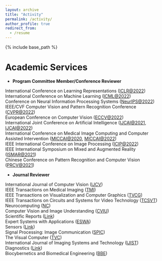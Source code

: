```yaml
---
layout: archive
title: "Activity"
permalink: /activity/
author_profile: true
redirect_from:
  - /resume
---
```


{% include base_path %}

Academic Services
======

- **Program Committee Member/Conference Reviewer**

International Conference on Learning Representations ([ICLR@2022](https://iclr.cc/Conferences/2022))<br>
International Conference on Machine Learning ([ICML@2022](https://icml.cc/Conferences/2022))<br>
Conference on Neural Information Processing Systems ([NeurIPS@2022](https://nips.cc/Conferences/2022))<br>
IEEE/CVF Computer Vision and Pattern Recognition Conference ([CVPR@2022](https://cvpr2022.thecvf.com/))<br>
European Conference on Computer Vision ([ECCV@2022](https://eccv2022.ecva.net/))<br>
International Joint Conference on Artificial Intelligence ([IJCAI@2021](https://ijcai-21.org/), [IJCAI@2022](https://ijcai-22.org/))<br>
International Conference on Medical Image Computing and Computer Assisted Intervention ([MICCAI@2020](https://miccai2020.org/en/), [MICCAI@2022](https://miccai2022.org/))<br>
IEEE International Conference on Image Processing ([ICIP@2022](https://2022.ieeeicip.org/))<br>
IEEE International Symposium on Mixed and Augmented Reality ([ISMAR@2021](https://ismar21.org/))<br>
Chinese Conference on Pattern Recognition and Computer Vision ([PRCV@2021](http://2021.prcv.cn/))<br>

- **Journal Reviewer**
  
International Journal of Computer Vision ([IJCV](https://www.springer.com/journal/11263/))<br>
IEEE Transactions on Medical Imaging ([TMI](https://ieeexplore.ieee.org/xpl/RecentIssue.jsp?punumber=42))<br>
IEEE Transactions on Visualization and Computer Graphics ([TVCG](https://ieeexplore.ieee.org/xpl/RecentIssue.jsp?punumber=2945))<br>
IEEE Transactions on Circuits and Systems for Video Technology ([TCSVT](https://ieeexplore.ieee.org/xpl/RecentIssue.jsp?punumber=76))<br>
Neurocomputing ([NC](https://www.elsevier.com/journals/neurocomputing/0925-2312))<br>
Computer Vision and Image Understanding ([CVIU](https://www.sciencedirect.com/journal/computer-vision-and-image-understanding))<br>
Scientific Reports ([Link](https://www.nature.com/srep/))<br>
Expert Systems with Applications ([ESWA](https://www.sciencedirect.com/journal/expert-systems-with-applications))<br>
Sensors ([Link](https://www.mdpi.com/journal/sensors))<br>
Signal Processing: Image Communication ([SPIC](https://www.sciencedirect.com/journal/signal-processing-image-communication))<br>
The Visual Computer ([TVC](https://www.springer.com/journal/371/?utm_source=letpub&utm_medium=display&utm_content=mpu&utm_campaign=SRCN_3_ll01_cn_letpuborganic_cs_371))<br>
International Journal of Imaging Systems and Technology ([IJIST](https://onlinelibrary.wiley.com/journal/10981098))
Diagnostics ([Link](https://www.mdpi.com/journal/diagnostics))<br>
Biocybernetics and Biomedical Engineering ([BBE](https://www.journals.elsevier.com/biocybernetics-and-biomedical-engineering))<br>
